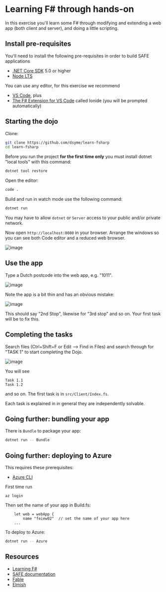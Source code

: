 
# Learning F# through hands-on

In this exercise you'll learn some F# through modifying and extending a web app (both client and server), and doing a little scripting.

## Install pre-requisites

You'll need to install the following pre-requisites in order to build SAFE applications

* [.NET Core SDK](https://www.microsoft.com/net/download) 5.0 or higher
* [Node LTS](https://nodejs.org/en/download/)

You can use any editor, for this exercise we recommend
* [VS Code](https://code.visualstudio.com/), plus
* [The F# Extension for VS Code](https://ionide.io/) called Ionide (you will be prompted automatically)

## Starting the dojo

Clone:

```bash
git clone https://github.com/dsyme/learn-fsharp
cd learn-fsharp
```

Before you run the project **for the first time only** you must install dotnet "local tools" with this command:

```bash
dotnet tool restore
```

Open the editor:

```bash
code .
```

Build and run in watch mode use the following command:

```bash
dotnet run
```

You may have to allow `dotnet` or `Server` access to your public and/or private network. 

Now open `http://localhost:8080` in your browser. Arrange the windows so you can see both Code editor and a reduced web browser.

![image](https://user-images.githubusercontent.com/7204669/126204865-085a4fcb-b1f0-4d36-88dc-74a6cdd7b32d.png)

## Use the app

Type a Dutch postcode into the web app, e.g. "1011".

![image](https://user-images.githubusercontent.com/7204669/126205728-f796c5c3-8cf8-4bcf-aabf-2665c65fa544.png)

Note the app is a bit thin and has an obvious mistake:

![image](https://user-images.githubusercontent.com/7204669/126205803-a911b1cc-1e5b-4b4e-85df-56d7ea4f6c98.png)

This should say "2nd Stop", likewise for "3rd stop" and so on.  Your first task will be to fix this.

## Completing the tasks


Search files (Ctrl+Shift+F or Edit --> Find in Files) and search through for "TASK 1" to start completing the Dojo.

![image](https://user-images.githubusercontent.com/7204669/126205547-cca1b51b-fc97-4750-96f8-711d6385fdde.png)

You will see

    Task 1.1
    Task 1.2 

and so on. The first task is in `src/Client/Index.fs`.  

Each task is explained in in general they are independently solvable.


## Going further: bundling your app

There is `Bundle` to package your app:

```bash
dotnet run -- Bundle
```
## Going further: deploying to Azure

This requires these prerequisites:
* [Azure CLI](https://docs.microsoft.com/en-us/cli/azure/install-azure-cli) 

First time run

    az login

Then set the name of your app in Build.fs:

```
    let web = webApp {
        name "feiew02"  // set the name of your app here
    ...
```

To deploy to Azure:

```bash
dotnet run -- Azure 
```

## Resources

* [Learning F#](https://dotnet.microsoft.com/learn/fsharp/)
* [SAFE documentation](https://safe-stack.github.io/docs/)
* [Fable](https://fable.io/docs/)
* [Elmish](https://elmish.github.io/elmish/)
